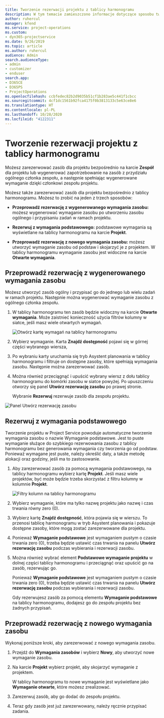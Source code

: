 ```yaml
---
title: Tworzenie rezerwacji projektu z tablicy harmonogramu
description: W tym temacie zamieszczono informacje dotyczące sposobu tworzenia rezerwacji w projekcie z tablicy harmonogramu.
author: ruhercul
manager: kfend
ms.service: project-operations
ms.custom:
- dyn365-projectservice
ms.date: 9/26/2019
ms.topic: article
ms.author: ruhercul
audience: Admin
search.audienceType:
- admin
- customizer
- enduser
search.app:
- D365CE
- D365PS
- ProjectOperations
ms.openlocfilehash: ccbfedec82b2d9035b51cf1b283ae5c441f1cbcc
ms.sourcegitcommit: 4cf1dc1561b92fca4175f0b3813133c5e63ce8e6
ms.translationtype: HT
ms.contentlocale: pl-PL
ms.lasthandoff: 10/28/2020
ms.locfileid: "4122311"
---
```

# <a name="create-a-project-booking-from-the-schedule-board"></a>Tworzenie rezerwacji projektu z tablicy harmonogramu

Możesz zarezerwować zasób dla projektu bezpośrednio na karcie **Zespół** dla projektu lub wygenerować zapotrzebowanie na zasób z przydziału ogólnego członka zespołu, a następnie spełniając wygenerowane wymaganie dzięki członkowi zespołu projektu.

Możesz także zarezerwować zasób dla projektu bezpośrednio z tablicy harmonogramu. Możesz to zrobić na jeden z trzech sposobów:

- **Przeprowadź rezerwację z wygenerowanego wymagania zasobu:** możesz wygenerować wymaganie zasobu po utworzeniu zasobu ogólnego i przypisaniu zadań w ramach projektu.

- **Rezerwuj z wymagania podstawowego:** podstawowe wymagania są wyświetlane na tablicy harmonogramu na karcie **Projekt**. 

- **Przeprowadź rezerwację z nowego wymagania zasobu:** możesz utworzyć wymaganie zasobu od podstaw i skojarzyć je z projektem. W tablicy harmonogramu wymaganie zasobu jest widoczne na karcie **Otwarte wymagania**.

## <a name="book-from-a-generated-resource-requirement"></a>Przeprowadź rezerwację z wygenerowanego wymagania zasobu

Możesz utworzyć zasób ogólny i przypisać go do jednego lub wielu zadań w ramach projektu. Następnie można wygenerować wymaganie zasobu z ogólnego członka zespołu. 

1.  W tablicy harmonogramu ten zasób będzie widoczny na karcie **Otwarte wymagania**. Może zaistnieć konieczność użycia filtrów kolumny w siatce, jeśli masz wiele otwartych wymagań. 

    ![Otwórz kartę wymagań na tablicy harmonogramu](media/FAQ-Project-Booking-Schedule-Board-1.png "Zrzut ekranu ukazujący tabelę z rezerwacjami i przypisaniami")

2. Wybierz wymaganie. Karta **Znajdź dostępność** pojawi się w górnej części wybranego wiersza,
 
3. Po wybraniu karty uruchamia się tryb Asystent planowania w tablicy harmonogramu i filtruje on dostępne zasoby, które spełniają wymagania zasobu. Następnie można zarezerwować zasób.

4. Można również przeciągnąć i upuścić wybrany wiersz z dołu tablicy harmonogramu do komórki zasobu w siatce powyżej. Po upuszczeniu otworzy się panel **Utwórz rezerwację zasobu** po prawej stronie.

    Wybranie **Rezerwuj** rezerwuje zasób dla zespołu projektu.

![Panel Utwórz rezerwację zasobu](media/FAQ-Project-Booking-Schedule-Board-6.png "")
 

## <a name="book-from-the-primary-requirement"></a>Rezerwuj z wymagania podstawowego

Tworzenie projektu w Project Service powoduje automatyczne tworzenie wymagania zasobu o nazwie Wymaganie podstawowe. Jest to puste wymaganie służące do szybkiego rezerwowania zasobu z tablicy harmonogramu bez generowania wymagania czy tworzenia go od podstaw. Ponieważ wymagane jest puste, należy określić daty, a także metodę alokacji oraz godziny, jeśli ma to zastosowanie. 

1. Aby zarezerwować zasób za pomocą wymagania podstawowego, na tablicy harmonogramu wybierz kartę **Projekt**. Jeśli masz wiele projektów, być może będzie trzeba skorzystać z filtru kolumny w kolumnie **Projekt**.

   ![Filtry kolumn na tablicy harmonogramu](media/FAQ-Project-Booking-Schedule-Board-2.png "Zrzut ekranu ukazujący tabelę z rezerwacjami i przypisaniami")

2. Wybierz wymaganie, które ma tylko nazwę projektu jako nazwę i czas trwania równy zero (0).

3. Wybierz kartę **Znajdź dostępność**, która pojawia się w wierszu. To przenosi tablicę harmonogramu w tryb Asystent planowania i pokazuje dostępne zasoby, które mogą zostać zarezerwowane dla projektu.

4. Ponieważ **Wymaganie podstawowe** jest wymaganiem pustym o czasie trwania zero (0), trzeba będzie ustawić czas trwania na panelu **Utwórz rezerwację zasobu** podczas wybierania i rezerwacji zasobu.

5. Można również wybrać element **Podstawowe wymaganie projektu** w dolnej części tablicy harmonogramu i przeciągnąć oraz upuścić go na zasób, rezerwując go.
 
    Ponieważ **Wymaganie podstawowe** jest wymaganiem pustym o czasie trwania zero (0), trzeba będzie ustawić czas trwania na panelu **Utwórz rezerwację zasobu** podczas wybierania i rezerwacji zasobu.
 
    Gdy rezerwujesz zasób za pomocą elementu **Wymaganie podstawowe** na tablicy harmonogramu, dodajesz go do zespołu projektu bez żadnych przypisań.
 
## <a name="book-from-a-new-resource-requirement"></a>Przeprowadź rezerwację z nowego wymagania zasobu
Wykonaj poniższe kroki, aby zarezerwować z nowego wymagania zasobu. 

1. Przejdź do **Wymagania zasobów** i wybierz **Nowy**, aby utworzyć nowe wymaganie zasobu.

2. Na karcie **Projekt** wybierz projekt, aby skojarzyć wymaganie z projektem.
 
    W tablicy harmonogramu to nowe wymaganie jest wyświetlane jako **Wymaganie otwarte**, które możesz zrealizować.

3. Zarezerwuj zasób, aby go dodać do zespołu projektu.

4. Teraz gdy zasób jest już zarezerwowany, należy ręcznie przypisać zadania.

